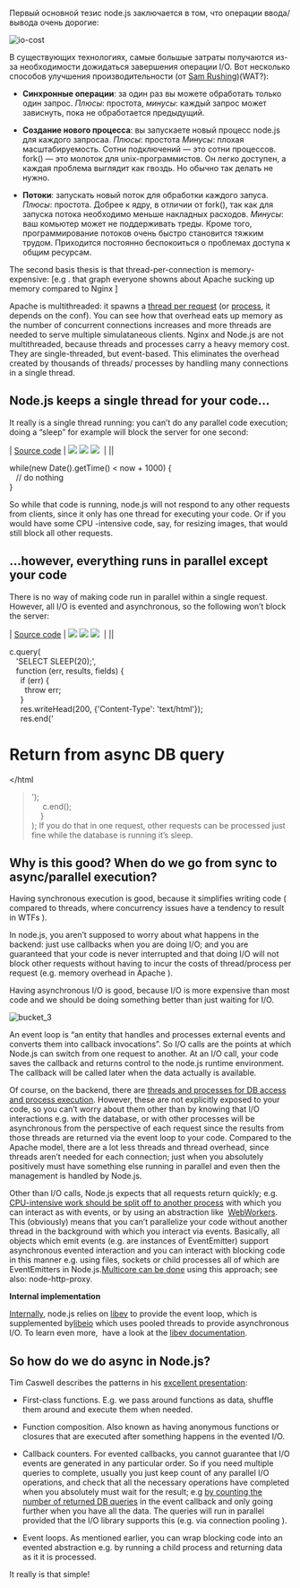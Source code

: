 Первый основной тезис node.js заключается в том, что операции ввода/вывода
очень дорогие:

<!-- The first basic thesis of node.js is that I/O is expensive: -->

﻿![][1]


В существующих технологиях, самые большые затраты получаются из-за необходимости
дожидаться завершения операции I/O. Вот несколько способов улучшения 
производительности (от [Sam Rushing][2])(WAT?):

<!-- So the largest waste with current programming technologies comes from waiting
for I/O to complete. There are several ways in which one can deal with the 
performance impact (from[Sam Rushing][2]): -->

*   **Синхронные операции**: за один раз вы можете обработать только один 
    запрос. 
    *Плюсы*: простота, 
    *минусы*: каждый запрос может зависнуть, пока не обработается предыдущий.

<!-- *   **synchronous**: you handle one request at a time, each in turn. *pros*:
    simple
   *cons*: any one request can hold up all the other requests -->

*   **Создание нового процесса**: вы запускаете новый процесс node.js для 
    каждого запросаа.
    *Плюсы*: простота
    *Минусы*: плохая масштабируемость. Сотни подключений — это сотни процессов.
    fork() — это молоток для unix-программистов. Он легко доступен, а каждая
    проблема выглядит как гвоздь. Но обычно так делать не нужно.

<!-- *   **fork a new process**: you start a new process to handle each request. 
    *pros*: easy 
    *cons*: does not scale well, hundreds of connections means hundreds
    of processes. fork() is the Unix programmer’s hammer. Because it’s available, 
    every problem looks like a nail. It’s usually overkill -->

*   **Потоки**: запускать новый поток для обработки каждого запуса.
    *Плюсы*: простота. Добрее к ядру, в отличии от fork(), так как для запуска
    потока необходимо меньше накладных расходов.
    *Минусы*: ваш комьютер может не поддерживать треды. Кроме того, 
    программирование потоков очень быстро становится тяжким трудом. Приходится
    постоянно беспокоиться о проблемах доступа к общим ресурсам.

<!-- *   **threads**: start a new thread to handle each request. *pros*: easy, and
    kinder to the kernel than using fork, since threads usually have much less 
    overhead
   *cons*: your machine may not have threads, and threaded programming can get
    very complicated very fast, with worries about controlling access to shared 
    resources. -->
   

The second basis thesis is that thread-per-connection is memory-expensive: [e.g
. that graph everyone showns about Apache sucking up memory compared to Nginx
]

Apache is multithreaded: it spawns a [thread per request][3] (or [process][4],
it depends on the conf). You can see how that overhead eats up memory as the 
number of concurrent connections increases and more threads are needed to serve 
multiple simulataneous clients. Nginx and Node.js are not multithreaded, because
threads and processes carry a heavy memory cost. They are single-threaded, but 
event-based. This eliminates the overhead created by thousands of threads/
processes by handling many connections in a single thread.

## **Node.js keeps a single thread for your code…**

It really is a single thread running: you can’t do any parallel code
execution; doing a “sleep” for example will block the server for one second:

| [Source code][5] | ![][6] ![][7] ![][8]  |
||

while(new Date().getTime() < now + 1000) {  
   // do nothing  
}

So while that code is running, node.js will not respond to any other requests
from clients, since it only has one thread for executing your code. Or if you 
would have some CPU -intensive code, say, for resizing images, that would still 
block all other requests.

## **…however, everything runs in parallel except your code**

There is no way of making code run in parallel within a single request. 
However, all I/O is evented and asynchronous, so the following won’t block the 
server:

| [Source code][9] | ![][6] ![][7] ![][8]  |
||

c.query(  
   'SELECT SLEEP(20);',  
   function (err, results, fields) {  
     if (err) {  
       throw err;  
     }  
     res.writeHead(200, {'Content-Type': 'text/html'});  
     res.end('<html><head><title>Hello</title></head><body><h1>Return from
async DB query</h1></body></html
>');  
     c.end();  
    }  
); If you do that in one request, other requests can be processed just fine
while the database is running it’s sleep.

## Why is this good? When do we go from sync to async/parallel execution?

Having synchronous execution is good, because it simplifies writing code (
compared to threads, where concurrency issues have a tendency to result in WTFs
).

In node.js, you aren’t supposed to worry about what happens in the backend:
just use callbacks when you are doing I/O; and you are guaranteed that your code
is never interrupted and that doing I/O will not block other requests without 
having to incur the costs of thread/process per request (e.g. memory overhead in
Apache
).

Having asynchronous I/O is good, because I/O is more expensive than most code
and we should be doing something better than just waiting for I/O.

![][10]

An event loop is “an entity that handles and processes external events and
converts them into callback invocations”. So I/O calls are the points at which 
Node.js can switch from one request to another. At an I/O call, your code saves 
the callback and returns control to the node.js runtime environment. The 
callback will be called later when the data actually is available.

Of course, on the backend, there are 
[threads and processes for DB access and process execution][11]. However, these
are not explicitly exposed to your code, so you can’t worry about them other 
than by knowing that I/O interactions e.g. with the database, or with other 
processes will be asynchronous from the perspective of each request since the 
results from those threads are returned via the event loop to your code. 
Compared to the Apache model, there are a lot less threads and thread overhead, 
since threads aren’t needed for each connection; just when you absolutely 
positively must have something else running in parallel and even then the 
management is handled by Node.js.

Other than I/O calls, Node.js expects that all requests return quickly; e.g. 
[CPU-intensive work should be split off to another process][12] with which you
can interact as with events, or by using an abstraction like
 [WebWorkers][13]. This (obviously) means that you can’t parallelize your
code without another thread in the background with which you interact via events.
Basically, all objects which emit events (e.g. are instances of EventEmitter) 
support asynchronous evented interaction and you can interact with blocking code
in this manner e.g. using files, sockets or child processes all of which are 
EventEmitters in Node.js.[Multicore can be done][14] using this approach; see
also: node-http-proxy.

**Internal implementation**

[Internally][15], node.js relies on [libev][16] to provide the event loop,
which is supplemented by[libeio][17] which uses pooled threads to provide
asynchronous I/O. To learn even more,  have a look at the
[libev documentation][18].

## So how do we do async in Node.js?

Tim Caswell describes the patterns in his [excellent presentation][19]:

*   First-class functions. E.g. we pass around functions as data, shuffle them
    around and execute them when needed.
   
*   Function composition. Also known as having anonymous functions or closures
    that are executed after something happens in the evented I/O.
   
*   Callback counters. For evented callbacks, you cannot guarantee that I/O
    events are generated in any particular order. So if you need multiple queries to
    complete, usually you just keep count of any parallel I/O operations, and check 
    that all the necessary operations have completed when you absolutely must wait 
    for the result; e.g
   [by counting the number of returned DB queries][20] in the event callback
    and only going further when you have all the data. The queries will run in 
    parallel provided that the I/O library supports this (e.g. via connection 
    pooling
    ).
*   Event loops. As mentioned earlier, you can wrap blocking code into an
    evented abstraction e.g. by running a child process and returning data as it it 
    is processed.
   

It really is that simple!

 [1]: img/io-cost.png "io-cost"
 [2]: http://www.nightmare.com/medusa/async_sockets.html
 [3]: http://httpd.apache.org/docs/2.0/mod/worker.html
 [4]: http://httpd.apache.org/docs/2.0/mod/prefork.html
 [5]: #codesyntax_1 "Click to show/hide code block"
 [6]: img/code.png
 [7]: img/printer.png
 [8]: img/info.gif
 [9]: #codesyntax_2 "Click to show/hide code block"
 [10]: img/bucket_3.gif "bucket_3"

 [11]: http://stackoverflow.com/questions/3629784/how-is-node-js-inherently-faster-when-it-still-relies-on-threads-internally

 [12]: http://stackoverflow.com/questions/3491811/node-js-and-cpu-intensive-requests
 [13]: http://blog.std.in/2010/07/08/nodejs-webworker-design/

 [14]: http://developer.yahoo.com/blogs/ydn/posts/2010/07/multicore_http_server_with_nodejs/
 [15]: https://github.com/ry/node/tree/master/deps
 [16]: http://software.schmorp.de/pkg/libev.html
 [17]: http://software.schmorp.de/pkg/libeio.html
 [18]: http://pod.tst.eu/http://cvs.schmorp.de/libev/ev.pod
 [19]: http://creationix.com/jsconf.pdf

 [20]: http://stackoverflow.com/questions/4631774/coordinating-parallel-execution-in-node-js
